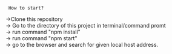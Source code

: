      How to start?
    
   ->Clone this repository \
   -> Go to the directory of this project in terminal/command promt \
   -> run command "npm install" \
   -> run command "npm start" \
   -> go to the browser and search for given local host address.
